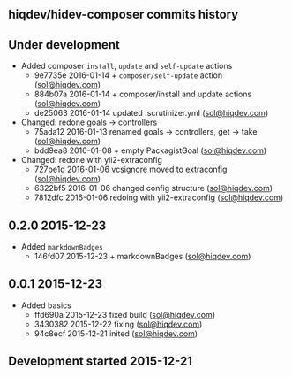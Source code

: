 hiqdev/hidev-composer commits history
-------------------------------------

## Under development

- Added composer `install`, `update` and `self-update` actions
    - 9e7735e 2016-01-14 + `composer/self-update` action (sol@hiqdev.com)
    - 884b07a 2016-01-14 + composer/install and update actions (sol@hiqdev.com)
    - de25063 2016-01-14 updated .scrutinizer.yml (sol@hiqdev.com)
- Changed: redone goals -> controllers
    - 75ada12 2016-01-13 renamed goals -> controllers, get -> take (sol@hiqdev.com)
    - bdd9ea8 2016-01-08 + empty PackagistGoal (sol@hiqdev.com)
- Changed: redone with yii2-extraconfig
    - 727be1d 2016-01-06 vcsignore moved to extraconfig (sol@hiqdev.com)
    - 6322bf5 2016-01-06 changed config structure (sol@hiqdev.com)
    - 7812dfc 2016-01-06 redoing with yii2-extraconfig (sol@hiqdev.com)

## 0.2.0 2015-12-23

- Added `markdownBadges`
    - 146fd07 2015-12-23 + markdownBadges (sol@hiqdev.com)

## 0.0.1 2015-12-23

- Added basics
    - ffd690a 2015-12-23 fixed build (sol@hiqdev.com)
    - 3430382 2015-12-22 fixing (sol@hiqdev.com)
    - 94c8ecf 2015-12-21 inited (sol@hiqdev.com)

## Development started 2015-12-21

